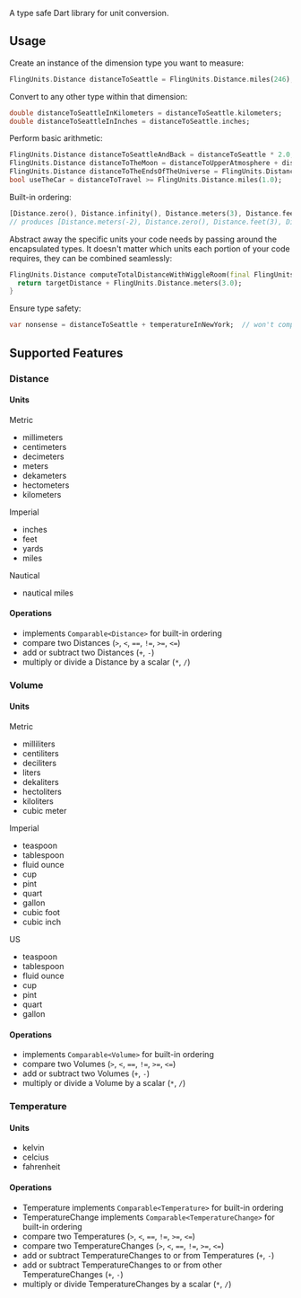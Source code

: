 A type safe Dart library for unit conversion.

## Usage
Create an instance of the dimension type you want to measure:
```dart
FlingUnits.Distance distanceToSeattle = FlingUnits.Distance.miles(246);
```

Convert to any other type within that dimension:
```dart
double distanceToSeattleInKilometers = distanceToSeattle.kilometers;
double distanceToSeattleInInches = distanceToSeattle.inches;
```

Perform basic arithmetic:
```dart
FlingUnits.Distance distanceToSeattleAndBack = distanceToSeattle * 2.0;
FlingUnits.Distance distanceToTheMoon = distanceToUpperAtmosphere + distanceFromAtmosphereToMoon;
FlingUnits.Distance distanceToTheEndsOfTheUniverse = FlingUnits.Distance.infinity();
bool useTheCar = distanceToTravel >= FlingUnits.Distance.miles(1.0);
```

Built-in ordering:
```dart
[Distance.zero(), Distance.infinity(), Distance.meters(3), Distance.feet(3), Distance.meters(-2)].sort();
// produces [Distance.meters(-2), Distance.zero(), Distance.feet(3), Distance.meters(3), Distance.infinity()]
```

Abstract away the specific units your code needs by passing around the encapsulated types. It doesn't matter which units each portion of your code requires, they can be combined seamlessly:
```dart
FlingUnits.Distance computeTotalDistanceWithWiggleRoom(final FlingUnits.Distance targetDistance) {
  return targetDistance + FlingUnits.Distance.meters(3.0);
}
```

Ensure type safety:
```dart
var nonsense = distanceToSeattle + temperatureInNewYork;  // won't compile!
```

## Supported Features
### Distance
#### Units
Metric
- millimeters
- centimeters
- decimeters
- meters
- dekameters
- hectometers
- kilometers

Imperial
- inches
- feet
- yards
- miles
  
Nautical
- nautical miles

#### Operations
- implements `Comparable<Distance>` for built-in ordering
- compare two Distances (`>`, `<`, `==`, `!=`, `>=`, `<=`)
- add or subtract two Distances (`+`, `-`)
- multiply or divide a Distance by a scalar (`*`, `/`)

### Volume
#### Units
Metric
- milliliters
- centiliters
- deciliters
- liters
- dekaliters
- hectoliters
- kiloliters
- cubic meter

Imperial
- teaspoon
- tablespoon
- fluid ounce
- cup
- pint
- quart
- gallon
- cubic foot
- cubic inch

US
- teaspoon
- tablespoon
- fluid ounce
- cup
- pint
- quart
- gallon

#### Operations
- implements `Comparable<Volume>` for built-in ordering
- compare two Volumes (`>`, `<`, `==`, `!=`, `>=`, `<=`)
- add or subtract two Volumes (`+`, `-`)
- multiply or divide a Volume by a scalar (`*`, `/`)

### Temperature
#### Units
- kelvin
- celcius
- fahrenheit

#### Operations
- Temperature implements `Comparable<Temperature>` for built-in ordering
- TemperatureChange implements `Comparable<TemperatureChange>` for built-in ordering
- compare two Temperatures (`>`, `<`, `==`, `!=`, `>=`, `<=`)
- compare two TemperatureChanges (`>`, `<`, `==`, `!=`, `>=`, `<=`)
- add or subtract TemperatureChanges to or from Temperatures (`+`, `-`)
- add or subtract TemperatureChanges to or from other TemperatureChanges (`+`, `-`)
- multiply or divide TemperatureChanges by a scalar (`*`, `/`)